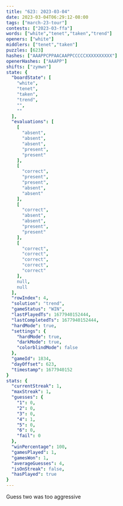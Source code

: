 ```yaml
---
title: "623: 2023-03-04"
date: 2023-03-04T06:29:12-08:00
tags: ["march-23-tour"]
contests: ["2023-03-ffa"]
words: ["white","tenet","taken","trend"]
openers: ["white"]
middlers: ["tenet","taken"]
puzzles: [623]
hashes: ["AAAPPCPPAACAAPPCCCCCXXXXXXXXXX"]
openerHashes: ["AAAPP"]
shifts: ["zymwn"]
state: {
  "boardState": [
    "white",
    "tenet",
    "taken",
    "trend",
    "",
    ""
  ],
  "evaluations": [
    [
      "absent",
      "absent",
      "absent",
      "present",
      "present"
    ],
    [
      "correct",
      "present",
      "present",
      "absent",
      "absent"
    ],
    [
      "correct",
      "absent",
      "absent",
      "present",
      "present"
    ],
    [
      "correct",
      "correct",
      "correct",
      "correct",
      "correct"
    ],
    null,
    null
  ],
  "rowIndex": 4,
  "solution": "trend",
  "gameStatus": "WIN",
  "lastPlayedTs": 1677940152444,
  "lastCompletedTs": 1677940152444,
  "hardMode": true,
  "settings": {
    "hardMode": true,
    "darkMode": true,
    "colorblindMode": false
  },
  "gameId": 1834,
  "dayOffset": 623,
  "timestamp": 1677940152
}
stats: {
  "currentStreak": 1,
  "maxStreak": 1,
  "guesses": {
    "1": 0,
    "2": 0,
    "3": 0,
    "4": 1,
    "5": 0,
    "6": 0,
    "fail": 0
  },
  "winPercentage": 100,
  "gamesPlayed": 1,
  "gamesWon": 1,
  "averageGuesses": 4,
  "isOnStreak": false,
  "hasPlayed": true
}
---
```

<!-- more -->
Guess two was too aggressive
